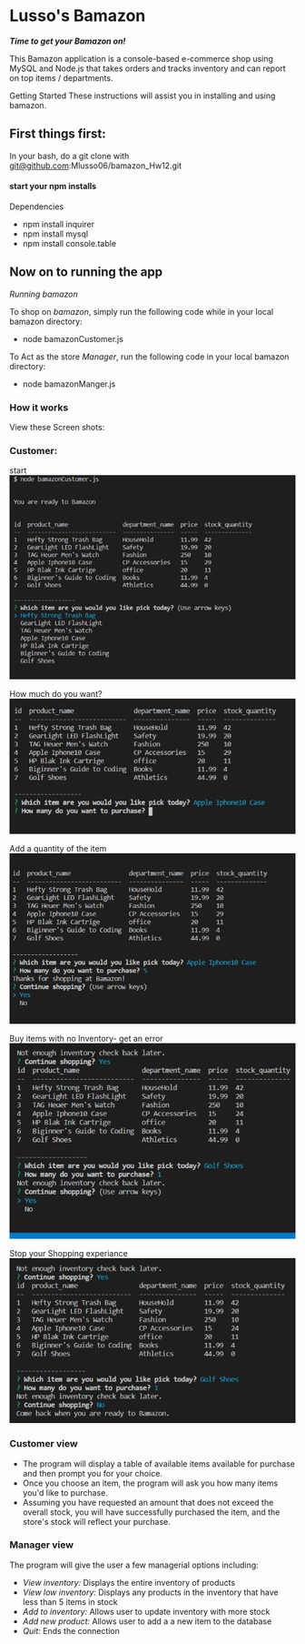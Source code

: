 # Lusso's Bamazon

_**Time to get your Bamazon on!**_


This Bamazon application is a console-based e-commerce shop using MySQL and Node.js that takes orders and tracks inventory and can report on top items / departments.

Getting Started
These instructions will assist you in installing and using bamazon.

## First things first:
In your bash, do a git clone  with  git@github.com:Mlusso06/bamazon_Hw12.git

#### start your npm installs
Dependencies

* npm install inquirer
* npm install mysql
* npm install console.table

## Now on to running the app
_Running bamazon_

To shop on _bamazon_, simply run the following code while in your local bamazon directory:

* node bamazonCustomer.js

To Act as the store _Manager_, run the following code in your local bamazon directory:

* node bamazonManger.js
    
### How it works
  View these Screen shots:

### Customer:
start 
![customer view](./images/customerStart.jpg)


How much do you want?
![customer view2](./images/customer2.jpg)

Add a quantity of the item
![customer pick](./images/customer3.jpg)

Buy items with no Inventory- get an error
![customer low](./images/customerLowInv.jpg)


Stop your Shopping experiance
![customer quit](./images/customerQ.jpg)






### Customer view
 *  The program will display a table of available items available for purchase and then prompt you for your choice.
* Once you choose an item, the program will ask you how many items you'd like to purchase.
* Assuming you have requested an amount that does not exceed the overall stock, you will have successfully purchased the item, and the store's stock will reflect your purchase.

### Manager view
 The program will give the user a few managerial options including:
* _View inventory:_ Displays the entire inventory of products
* _View low inventory:_ Displays any products in the inventory that have less than 5 items in stock
* _Add to inventory:_ Allows user to update inventory with more stock
* _Add new product:_ Allows user to add a a new item to the database
* _Quit:_ Ends the connection